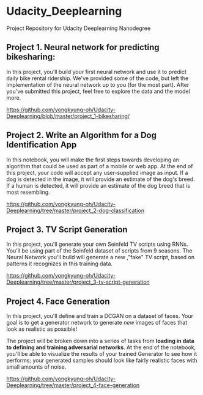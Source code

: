 # Udacity_Deeplearning
Project Repository for Udacity Deeplearning Nanodegree

## Project 1. Neural network for predicting bikesharing: 
In this project, you'll build your first neural network and use it to predict daily bike rental ridership. We've provided some of the code, but left the implementation of the neural network up to you (for the most part). After you've submitted this project, feel free to explore the data and the model more.

https://github.com/yongkyung-oh/Udacity-Deeplearning/blob/master/project_1-bikesharing/


## Project 2. Write an Algorithm for a Dog Identification App
In this notebook, you will make the first steps towards developing an algorithm that could be used as part of a mobile or web app. At the end of this project, your code will accept any user-supplied image as input. If a dog is detected in the image, it will provide an estimate of the dog's breed. If a human is detected, it will provide an estimate of the dog breed that is most resembling.

https://github.com/yongkyung-oh/Udacity-Deeplearning/tree/master/project_2-dog-classification


## Project 3. TV Script Generation
In this project, you'll generate your own Seinfeld TV scripts using RNNs. You'll be using part of the Seinfeld dataset of scripts from 9 seasons. The Neural Network you'll build will generate a new ,"fake" TV script, based on patterns it recognizes in this training data.

https://github.com/yongkyung-oh/Udacity-Deeplearning/tree/master/project_3-tv-script-generation


## Project 4. Face Generation

In this project, you'll define and train a DCGAN on a dataset of faces. Your goal is to get a generator network to generate *new* images of faces that look as realistic as possible!

The project will be broken down into a series of tasks from **loading in data to defining and training adversarial networks**. At the end of the notebook, you'll be able to visualize the results of your trained Generator to see how it performs; your generated samples should look like fairly realistic faces with small amounts of noise.

https://github.com/yongkyung-oh/Udacity-Deeplearning/tree/master/project_4-face-generation
